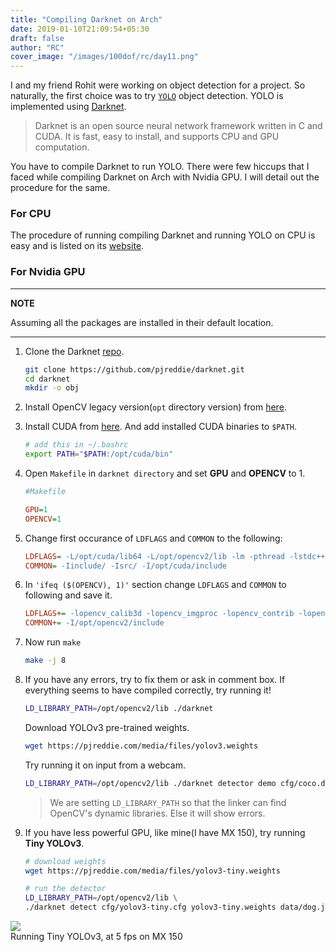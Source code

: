 ```yaml
---
title: "Compiling Darknet on Arch"
date: 2019-01-10T21:09:54+05:30
draft: false
author: "RC"
cover_image: "/images/100dof/rc/day11.png"
---
```


I and my friend Rohit were working on object detection for a project. So naturally, the first choice was to try [`YOLO`](https://pjreddie.com/darknet/yolo/) object detection. YOLO is implemented using [Darknet](https://github.com/pjreddie/darknet).

> Darknet is an open source neural network framework written in C and CUDA. It is fast, easy to install, and supports CPU and GPU computation.

You have to compile Darknet to run YOLO. There were few hiccups that I faced while compiling Darknet on Arch with Nvidia GPU. I will detail out the procedure for the same.

### For CPU
The procedure of running compiling Darknet and running YOLO on CPU is easy and is listed on its [website](https://pjreddie.com/darknet/yolo/).

### For Nvidia GPU
---
**NOTE**

Assuming all the packages are installed in their default location.

---

1. Clone the Darknet [repo](https://github.com/pjreddie/darknet).

    ``` bash
    git clone https://github.com/pjreddie/darknet.git
    cd darknet
    mkdir -o obj
    ```

2. Install OpenCV legacy version(`opt` directory version) from [here](https://aur.archlinux.org/packages/opencv2-opt).

3. Install CUDA from [here](https://www.archlinux.org/packages/community/x86_64/cuda/). And add installed CUDA binaries to `$PATH`.
    ``` bash
    # add this in ~/.bashrc
    export PATH="$PATH:/opt/cuda/bin"
    ```

4. Open `Makefile` in `darknet directory` and set __GPU__ and __OPENCV__ to 1.
    ``` ini
    #Makefile

    GPU=1
    OPENCV=1
    ```

5. Change first occurance of `LDFLAGS` and `COMMON` to the following:
    ``` ini
    LDFLAGS= -L/opt/cuda/lib64 -L/opt/opencv2/lib -lm -pthread -lstdc++ 
    COMMON= -Iinclude/ -Isrc/ -I/opt/cuda/include 
    ```
6. In `'ifeq ($(OPENCV), 1)'` section change `LDFLAGS` and `COMMON` to following and save it.
    ``` ini
    LDFLAGS+= -lopencv_calib3d -lopencv_imgproc -lopencv_contrib -lopencv_legacy -lopencv_core -lopencv_ml -lopencv_features2d -lopencv_objdetect -lopencv_flann -lopencv_video -lopencv_highgui
    COMMON+= -I/opt/opencv2/include
    ```
7. Now run `make`
    ``` bash
    make -j 8
    ```
8. If you have any errors, try to fix them or ask in comment box. If everything seems to have compiled correctly, try running it!
    ``` bash
    LD_LIBRARY_PATH=/opt/opencv2/lib ./darknet
    ```

    Download YOLOv3 pre-trained weights.
    ``` bash
    wget https://pjreddie.com/media/files/yolov3.weights
    ```

    Try running it on input from a webcam.
    ``` bash
    LD_LIBRARY_PATH=/opt/opencv2/lib ./darknet detector demo cfg/coco.data cfg/yolov3.cfg yolov3.weights
    ```
    > We are setting `LD_LIBRARY_PATH` so that the linker can find OpenCV's dynamic libraries. Else it will show errors.

9. If you have less powerful GPU, like mine(I have MX 150), try running __Tiny YOLOv3__.
    ``` bash
    # download weights
    wget https://pjreddie.com/media/files/yolov3-tiny.weights

    # run the detector
    LD_LIBRARY_PATH=/opt/opencv2/lib \
    ./darknet detect cfg/yolov3-tiny.cfg yolov3-tiny.weights data/dog.jpg
    ```

<div class="row">
    <img class="responsive-img" src="/images/100dof/rc/day11.jpeg">
    <figcaption>Running Tiny YOLOv3, at 5 fps on MX 150</figcaption>
</div>
   
